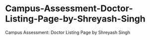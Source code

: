 # Campus-Assessment-Doctor-Listing-Page-by-Shreyash-Singh
Campus Assessment: Doctor Listing Page by Shreyash Singh
